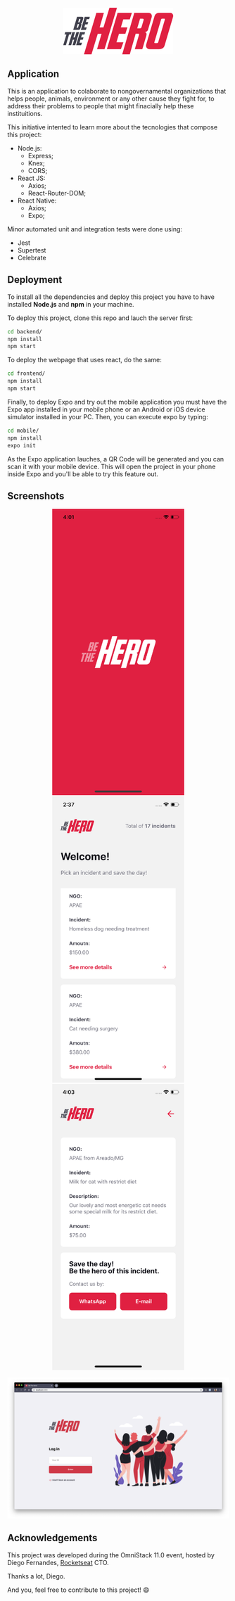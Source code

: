 <p align="center">
    <img alt="Be The Hero! logo" src="/frontend/src/assets/logo.svg" width="250px">
</p>

## Application

This is an application to colaborate to nongovernamental organizations that helps people, animals, environment or any other cause they fight for, to address their problems to people that might finacially help these instituitions.

This initiative intented to learn more about the tecnologies that compose this project:

* Node.js:
	* Express;
	* Knex;
	* CORS;
* React JS:
	* Axios;
	* React-Router-DOM;
* React Native:
	* Axios;
	* Expo;

Minor automated unit and integration tests were done using:

* Jest
* Supertest
* Celebrate

## Deployment  

To install all the dependencies and deploy this project you have to have installed **Node.js** and **npm** in your machine.

To deploy this project, clone this repo and lauch the server first:

```bash
cd backend/
npm install
npm start
```  

To deploy the webpage that uses react, do the same:

```bash
cd frontend/
npm install
npm start
```
  
Finally, to deploy Expo and try out the mobile application you must have the Expo app installed in your mobile phone or an Android or iOS device simulator installed in your PC. Then, you can execute expo by typing:

```bash
cd mobile/
npm install
expo init
```  

As the Expo application lauches, a QR Code will be generated and you can scan it with your mobile device. This will open the project in your phone inside Expo and you'll be able to try this feature out.

## Screenshots

<p align="center">
<img alt="Splash Screen" src="docs/screenshots/mobile/mobile_splash.png" width=300>
<img alt="Profiles Interface" src="docs/screenshots/mobile/mobile_profiles.png" width=300>
<img alt="Contact Interface" src="docs/screenshots/mobile/mobile_contact.png" width=300>
</p>

<p align="center">
<img alt="Homepage" src="docs/screenshots/webapp/web_home.png" width=900>
</p>

## Acknowledgements

This project was developed during the OmniStack 11.0 event, hosted by Diego Fernandes, [Rocketseat](https://www.rocketseat.com.br/) CTO.

Thanks a lot, Diego.

And you, feel free to contribute to this project! :smile:
